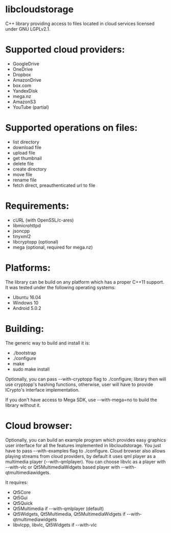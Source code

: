 # libcloudstorage

C++ library providing access to files located in cloud services
licensed under GNU LGPLv2.1.

Supported cloud providers:
==========================

* GoogleDrive
* OneDrive
* Dropbox
* AmazonDrive
* box.com
* YandexDisk
* mega.nz
* AmazonS3
* YouTube (partial)

Supported operations on files:
==============================

* list directory
* download file
* upload file
* get thumbnail
* delete file
* create directory
* move file
* rename file
* fetch direct, preauthenticated url to file

Requirements:
=============

* cURL (with OpenSSL/c-ares)
* libmicrohttpd
* jsoncpp
* tinyxml2
* libcryptopp (optional)
* mega (optional, required for mega.nz)

Platforms:
==========

The library can be build on any platform which has a proper C++11 support. It
was tested under the following operating systems:

* Ubuntu 16.04
* Windows 10
* Android 5.0.2

Building:
===============

The generic way to build and install it is:

* ./bootstrap
* ./configure
* make
* sudo make install

Optionally, you can pass --with-cryptopp flag to ./configure; library then will
use cryptopp's hashing functions, otherwise, user will have to provide
ICrypto's interface implementation.

If you don't have access to Mega SDK, use --with-mega=no to build the library
without it.

Cloud browser:
=============

Optionally, you can build an example program which provides easy graphics user
interface for all the features implemented in libcloudstorage. You just have to
pass --with-examples flag to ./configure. Cloud browser also allows playing
streams from cloud providers, by default it uses qml player as a multimedia
player (--with-qmlplayer). You can choose libvlc as a player with --with-vlc or
Qt5MultimediaWidgets based player with --with-qtmultimediawidgets.

It requires:
* Qt5Core
* Qt5Gui
* Qt5Quick
* Qt5Multimedia if --with-qmlplayer (default)
* Qt5Widgets, Qt5Multimedia, Qt5MultimediaWidgets if --with-qtmultimediawidgets
* libvlcpp, libvlc, Qt5Widgets if --with-vlc
